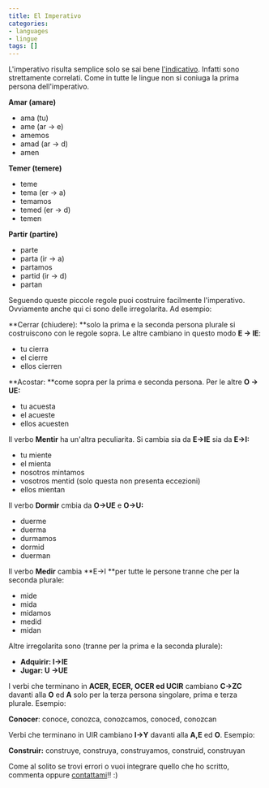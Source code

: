```yaml
---
title: El Imperativo
categories:
- languages
- lingue
tags: []
---
```

L'imperativo risulta semplice solo se sai bene
[l'indicativo](http://www.espanol.diegor.it/2009/10/24/el-indicativo/).
Infatti sono strettamente correlati. Come in tutte le lingue non si coniuga la
prima persona dell'imperativo.

**Amar (amare)**

  * ama (tu)
  * ame (ar -> e)
  * amemos
  * amad       (ar -> d)
  * amen
  

  
**Temer (temere)**

  * teme
  * tema (er -> a)
  * temamos
  * temed     (er -> d)
  * temen
  

  
**Partir (partire)**

  * parte
  * parta (ir -> a)
  * partamos
  * partid       (ir -> d)
  * partan
  

  
Seguendo queste piccole regole puoi costruire facilmente l'imperativo.
Ovviamente anche qui ci sono delle irregolarita. Ad esempio:

**Cerrar (chiudere): **solo la prima e la seconda persona plurale si costruiscono con le regole sopra. Le altre cambiano in questo modo **E -> IE**:

  * tu cierra
  * el cierre
  * ellos cierren
  

  
**Acostar: **come sopra per la prima e seconda persona. Per le altre **O -> UE:**

  * tu acuesta
  * el acueste
  * ellos acuesten
  

  
Il verbo **Mentir** ha un'altra peculiarita. Si cambia sia da **E->IE** sia da
**E->I:**

  * tu miente
  * el mienta
  * nosotros mintamos
  * vosotros mentid (solo questa non presenta eccezioni)
  * ellos mientan
  

  
Il verbo **Dormir** cmbia da **O->UE** e **O->U:**

  * duerme
  * duerma
  * durmamos
  * dormid
  * duerman
  

  
Il verbo **Medir** cambia **E->I **per tutte le persone tranne che per la
seconda plurale:

  * mide
  * mida
  * midamos
  * medid
  * midan
  

  
Altre irregolarita sono (tranne per la prima e la seconda plurale):

  * **Adquirir: I->IE**
  * **Jugar: U ->UE**
  

  
I verbi che terminano in **ACER, ECER, OCER ed UCIR** cambiano **C->ZC**
davanti alla **O** ed **A** solo per la terza persona singolare, prima e terza
plurale. Esempio:

**Conocer**: conoce, conozca, conozcamos, conoced, conozcan

Verbi che terminano in UIR cambiano **I->Y** davanti alla **A,E** ed **O**.
Esempio:

**Construir:** construye, construya, construyamos, construid, construyan

Come al solito se trovi errori o vuoi integrare quello che ho scritto,
commenta oppure [contattami](http://www.espanol.diegor.it/quien-soy-yo/)!! :)

